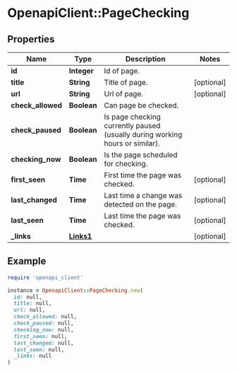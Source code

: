 # OpenapiClient::PageChecking

## Properties

| Name | Type | Description | Notes |
| ---- | ---- | ----------- | ----- |
| **id** | **Integer** | Id of page. |  |
| **title** | **String** | Title of page. | [optional] |
| **url** | **String** | Url of page. | [optional] |
| **check_allowed** | **Boolean** | Can page be checked. |  |
| **check_paused** | **Boolean** | Is page checking currently paused (usually during working hours or similar). |  |
| **checking_now** | **Boolean** | Is the page scheduled for checking. |  |
| **first_seen** | **Time** | First time the page was checked. | [optional] |
| **last_changed** | **Time** | Last time a change was detected on the page. | [optional] |
| **last_seen** | **Time** | Last time the page was checked. | [optional] |
| **_links** | [**Links1**](Links1.md) |  | [optional] |

## Example

```ruby
require 'openapi_client'

instance = OpenapiClient::PageChecking.new(
  id: null,
  title: null,
  url: null,
  check_allowed: null,
  check_paused: null,
  checking_now: null,
  first_seen: null,
  last_changed: null,
  last_seen: null,
  _links: null
)
```

